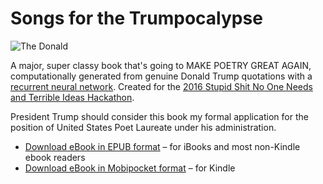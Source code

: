 # Songs for the Trumpocalypse

![The Donald](http://i.imgur.com/QgMfIxQ.jpg)

A major, super classy book that's going to MAKE POETRY GREAT AGAIN, computationally generated from genuine Donald Trump quotations with a [recurrent neural network](https://github.com/rossgoodwin/neuralsnap). Created for the [2016 Stupid Shit No One Needs and Terrible Ideas Hackathon](http://www.stupidhackathon.com).

President Trump should consider this book my formal application for the position of United States Poet Laureate under his administration.

* [Download eBook in EPUB format](https://s3.amazonaws.com/rossgoodwin/trumpocalypse.epub) – for iBooks and most non-Kindle ebook readers
* [Download eBook in Mobipocket format](https://s3.amazonaws.com/rossgoodwin/trumpocalypse.mobi) – for Kindle
